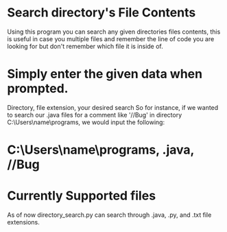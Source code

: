 # Search directory's File Contents
Using this program you can search any given directories files contents,
this is useful in case you multiple files and remember the line of code you are looking for but don't remember which file it is inside of.
# Simply enter the given data when prompted.
Directory, file extension, your desired search
So for instance, if we wanted to search our .java files for a comment like '//Bug' in directory C:\Users\name\programs, we would input the following:
# C:\Users\name\programs, .java, //Bug
# Currently Supported files
As of now directory_search.py can search through .java, .py, and .txt file extensions.
